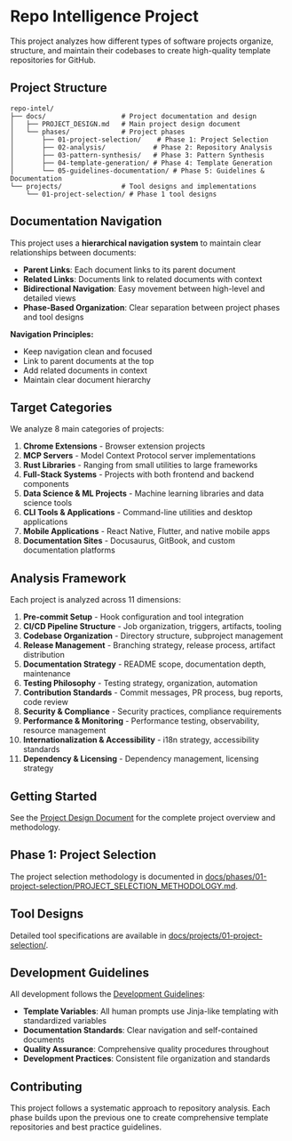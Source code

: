 # Repo Intelligence Project

This project analyzes how different types of software projects organize, structure, and maintain their codebases to create high-quality template repositories for GitHub.

## Project Structure

```
repo-intel/
├── docs/                   # Project documentation and design
│   ├── PROJECT_DESIGN.md   # Main project design document
│   └── phases/             # Project phases
│       ├── 01-project-selection/    # Phase 1: Project Selection
│       ├── 02-analysis/            # Phase 2: Repository Analysis
│       ├── 03-pattern-synthesis/   # Phase 3: Pattern Synthesis
│       ├── 04-template-generation/ # Phase 4: Template Generation
│       └── 05-guidelines-documentation/ # Phase 5: Guidelines & Documentation
└── projects/               # Tool designs and implementations
    └── 01-project-selection/ # Phase 1 tool designs
```

## Documentation Navigation

This project uses a **hierarchical navigation system** to maintain clear relationships between documents:

- **Parent Links**: Each document links to its parent document
- **Related Links**: Documents link to related documents with context
- **Bidirectional Navigation**: Easy movement between high-level and detailed views
- **Phase-Based Organization**: Clear separation between project phases and tool designs

**Navigation Principles:**
- Keep navigation clean and focused
- Link to parent documents at the top
- Add related documents in context
- Maintain clear document hierarchy

## Target Categories

We analyze 8 main categories of projects:

1. **Chrome Extensions** - Browser extension projects
2. **MCP Servers** - Model Context Protocol server implementations  
3. **Rust Libraries** - Ranging from small utilities to large frameworks
4. **Full-Stack Systems** - Projects with both frontend and backend components
5. **Data Science & ML Projects** - Machine learning libraries and data science tools
6. **CLI Tools & Applications** - Command-line utilities and desktop applications
7. **Mobile Applications** - React Native, Flutter, and native mobile apps
8. **Documentation Sites** - Docusaurus, GitBook, and custom documentation platforms

## Analysis Framework

Each project is analyzed across 11 dimensions:

1. **Pre-commit Setup** - Hook configuration and tool integration
2. **CI/CD Pipeline Structure** - Job organization, triggers, artifacts, tooling
3. **Codebase Organization** - Directory structure, subproject management
4. **Release Management** - Branching strategy, release process, artifact distribution
5. **Documentation Strategy** - README scope, documentation depth, maintenance
6. **Testing Philosophy** - Testing strategy, organization, automation
7. **Contribution Standards** - Commit messages, PR process, bug reports, code review
8. **Security & Compliance** - Security practices, compliance requirements
9. **Performance & Monitoring** - Performance testing, observability, resource management
10. **Internationalization & Accessibility** - i18n strategy, accessibility standards
11. **Dependency & Licensing** - Dependency management, licensing strategy

## Getting Started

See the [Project Design Document](docs/PROJECT_DESIGN.md) for the complete project overview and methodology.

## Phase 1: Project Selection

The project selection methodology is documented in [docs/phases/01-project-selection/PROJECT_SELECTION_METHODOLOGY.md](docs/phases/01-project-selection/PROJECT_SELECTION_METHODOLOGY.md).

## Tool Designs

Detailed tool specifications are available in [docs/projects/01-project-selection/](docs/projects/01-project-selection/).

## Development Guidelines

All development follows the [Development Guidelines](docs/DEVELOPMENT_GUIDELINES.md):

- **Template Variables**: All human prompts use Jinja-like templating with standardized variables
- **Documentation Standards**: Clear navigation and self-contained documents
- **Quality Assurance**: Comprehensive quality procedures throughout
- **Development Practices**: Consistent file organization and standards

## Contributing

This project follows a systematic approach to repository analysis. Each phase builds upon the previous one to create comprehensive template repositories and best practice guidelines.
